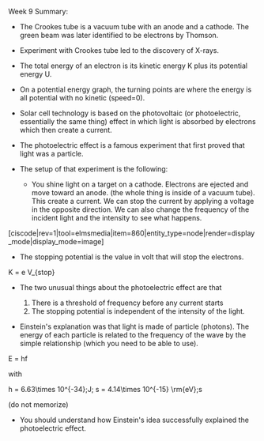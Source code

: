 Week 9 Summary:

- The Crookes tube is a vacuum tube with an anode and a cathode. The green beam was later identified to be electrons by Thomson.
- Experiment with Crookes tube led to the discovery of X-rays.
- The total energy of an electron is its kinetic energy K plus its potential energy U.
- On a potential energy graph, the turning points are where the energy is all potential with no kinetic (speed=0).
- Solar cell technology is based on the photovoltaic (or photoelectric, essentially the same thing) effect in which light is absorbed by electrons which then create a current.
- The photoelectric effect is a famous experiment that first proved that light was a particle.
- The setup of that experiment is the following:

    * You shine light on a target on a cathode. Electrons are ejected and move toward an anode. (the whole thing is inside of a vacuum tube). This create a current. We can stop the current by applying a voltage in the opposite direction. We can also change the frequency of the incident light and the intensity to see what happens.

[ciscode|rev=1|tool=elmsmedia|item=860|entity_type=node|render=display_mode|display_mode=image]

- The stopping potential is the value in volt that will stop the electrons.

<lrn-math>K = e V_{stop}</lrn-math>

- The two unusual things about the photoelectric effect are that

    1. There is a threshold of frequency before any current starts
    2. The stopping potential is independent of the intensity of the light.

- Einstein's explanation was that light is made of particle (photons). The energy of each particle is related to the frequency of the wave by the simple relationship (which you need to be able to use).

<lrn-math>E = hf </lrn-math>

with

<lrn-math>h = 6.63\times 10^{-34}\;J\; s = 4.14\times 10^{-15} \rm{eV}\;s</lrn-math>

(do not memorize)

- You should understand how Einstein's idea successfully explained the photoelectric effect.